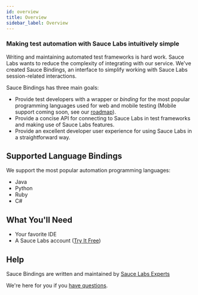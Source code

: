 ```yaml
---
id: overview
title: Overview
sidebar_label: Overview
---
```

### Making test automation with Sauce Labs intuitively simple

Writing and maintaining automated test frameworks is hard work. 
Sauce Labs wants to reduce the complexity of integrating with our service. 
We've created Sauce Bindings, an interface to simplify working with Sauce Labs session-related interactions. 

Sauce Bindings has three main goals:

-   Provide test developers with a wrapper or _binding_ for the most popular programming languages
 used for web and mobile testing (Mobile support coming soon, see our [roadmap](UPCOMING_FEATURES.md)).
-   Provide a concise API for connecting to Sauce Labs in test frameworks and making use of Sauce Labs features.
-   Provide an excellent developer user experience for using Sauce Labs in a straightforward way.

## Supported Language Bindings

We support the most popular automation programming languages:

-   Java
-   Python
-   Ruby
-   C#

## What You'll Need

- Your favorite IDE
- A Sauce Labs account ([Try It Free](https://saucelabs.com/sign-up))

## Help

Sauce Bindings are written and maintained by [Sauce Labs Experts](https://saucelabs.com/our-experts)

We're here for you if you [have questions](mailto:techserv@saucelabs.com).
